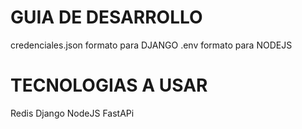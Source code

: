 # GUIA DE DESARROLLO
credenciales.json formato para DJANGO
.env formato para NODEJS

# TECNOLOGIAS A USAR
Redis
Django
NodeJS
FastAPi
